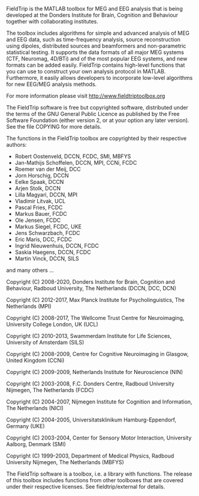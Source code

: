 FieldTrip is the MATLAB toolbox for MEG and EEG analysis that is being
developed at the Donders Institute for Brain, Cognition and Behaviour
together with collaborating institutes.

The toolbox includes algorithms for simple and advanced analysis
of MEG and EEG data, such as time-frequency analysis, source
reconstruction using dipoles, distributed sources and beamformers
and non-parametric statistical testing. It supports the data formats
of all major MEG systems (CTF, Neuromag, 4D/BTi) and of the most popular
EEG systems, and new formats can be added easily. FieldTrip contains
high-level functions that you can use to construct your own analysis
protocol in MATLAB. Furthermore, it easily allows developers to
incorporate low-level algorithms for new EEG/MEG analysis methods.

For more information please visit http://www.fieldtriptoolbox.org

The FieldTrip software is free but copyrighted software, distributed
under the terms of the GNU General Public Licence as published by
the Free Software Foundation (either version 2, or at your option
any later version). See the file COPYING for more details.

The functions in the FieldTrip toolbox are copyrighted by their respective authors:
  
  - Robert Oostenveld, DCCN, FCDC, SMI, MBFYS
  - Jan-Mathijs Schoffelen, DCCN, MPI, CCNi, FCDC
  - Roemer van der Meij, DCC
  - Jorn Horschig, DCCN
  - Eelke Spaak, DCCN
  - Arjen Stolk, DCCN
  - Lilla Magyari, DCCN, MPI
  - Vladimir Litvak, UCL
  - Pascal Fries, FCDC
  - Markus Bauer, FCDC
  - Ole Jensen, FCDC
  - Markus Siegel, FCDC, UKE
  - Jens Schwarzbach, FCDC
  - Eric Maris, DCC, FCDC
  - Ingrid Nieuwenhuis, DCCN, FCDC
  - Saskia Haegens, DCCN, FCDC
  - Martin Vinck, DCCN, SILS
  
  and many others ...

Copyright (C) 2008-2020, Donders Institute for Brain, Cognition and Behaviour, Radboud University, The Netherlands (DCCN, DCC, DCN)

Copyright (C) 2012-2017, Max Planck Institute for Psycholinguistics, The Netherlands (MPI)

Copyright (C) 2008-2017, The Wellcome Trust Centre for Neuroimaging, University College London, UK (UCL)

Copyright (C) 2010-2013, Swammerdam Institute for Life Sciences, University of Amsterdam (SILS)

Copyright (C) 2008-2009, Centre for Cognitive Neuroimaging in Glasgow, United Kingdom (CCNi)

Copyright (C) 2009-2009, Netherlands Institute for Neuroscience (NIN)

Copyright (C) 2003-2008, F.C. Donders Centre, Radboud University Nijmegen, The Netherlands (FCDC)

Copyright (C) 2004-2007, Nijmegen Institute for Cognition and Information, The Netherlands (NICI)

Copyright (C) 2004-2005, Universitatsklinikum Hamburg-Eppendorf, Germany (UKE)

Copyright (C) 2003-2004, Center for Sensory Motor Interaction, University Aalborg, Denmark (SMI)

Copyright (C) 1999-2003, Department of Medical Physics, Radboud University Nijmegen, The Netherlands (MBFYS)

The FieldTrip software is a toolbox, i.e. a library with functions. The release 
of this toolbox includes functions from other toolboxes that are covered under 
their respective licenses. See fieldtrip/external for details.

